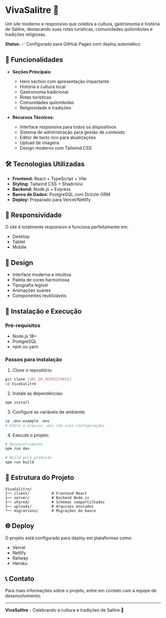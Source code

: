 # VivaSalitre 🌿

Um site moderno e responsivo que celebra a cultura, gastronomia e história de Salitre, destacando suas rotas turísticas, comunidades quilombolas e tradições religiosas.

**Status:** ✅ Configurado para GitHub Pages com deploy automático

## 🚀 Funcionalidades

- **Seções Principais:**
  - Hero section com apresentação impactante
  - História e cultura local
  - Gastronomia tradicional
  - Rotas turísticas
  - Comunidades quilombolas
  - Religiosidade e tradições

- **Recursos Técnicos:**
  - Interface responsiva para todos os dispositivos
  - Sistema de administração para gestão de conteúdo
  - Editor de texto rico para atualizações
  - Upload de imagens
  - Design moderno com Tailwind CSS

## 🛠️ Tecnologias Utilizadas

- **Frontend:** React + TypeScript + Vite
- **Styling:** Tailwind CSS + Shadcn/ui
- **Backend:** Node.js + Express
- **Banco de Dados:** PostgreSQL com Drizzle ORM
- **Deploy:** Preparado para Vercel/Netlify

## 📱 Responsividade

O site é totalmente responsivo e funciona perfeitamente em:
- Desktop
- Tablet
- Mobile

## 🎨 Design

- Interface moderna e intuitiva
- Paleta de cores harmoniosa
- Tipografia legível
- Animações suaves
- Componentes reutilizáveis

## 🔧 Instalação e Execução

### Pré-requisitos
- Node.js 18+
- PostgreSQL
- npm ou yarn

### Passos para instalação

1. Clone o repositório:
```bash
git clone [URL_DO_REPOSITORIO]
cd VivaSalitre
```

2. Instale as dependências:
```bash
npm install
```

3. Configure as variáveis de ambiente:
```bash
cp .env.example .env
# Edite o arquivo .env com suas configurações
```

4. Execute o projeto:
```bash
# Desenvolvimento
npm run dev

# Build para produção
npm run build
```

## 📁 Estrutura do Projeto

```
VivaSalitre/
├── client/          # Frontend React
├── server/          # Backend Node.js
├── shared/          # Schemas compartilhados
├── uploads/         # Arquivos enviados
└── migrations/      # Migrações do banco
```

## 🌐 Deploy

O projeto está configurado para deploy em plataformas como:
- Vercel
- Netlify
- Railway
- Heroku

## 📞 Contato

Para mais informações sobre o projeto, entre em contato com a equipe de desenvolvimento.

---

**VivaSalitre** - Celebrando a cultura e tradições de Salitre 🌟 